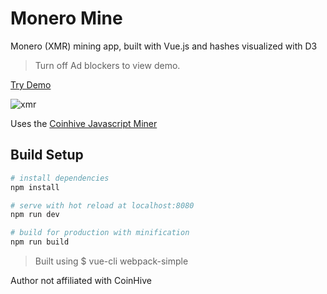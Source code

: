 # Monero Mine

Monero (XMR) mining app, built with Vue.js and hashes visualized with D3

> Turn off Ad blockers to view demo.

[Try Demo](https://bradoyler.github.io/xmr-miner/)

![xmr](https://user-images.githubusercontent.com/425966/34000771-2b14fe04-e0bc-11e7-99cc-85767d7e8f6a.gif)

Uses the [Coinhive Javascript Miner](https://coinhive.com/documentation/miner) 
## Build Setup

``` bash
# install dependencies
npm install

# serve with hot reload at localhost:8080
npm run dev

# build for production with minification
npm run build
```

> Built using $ vue-cli webpack-simple

Author not affiliated with CoinHive
